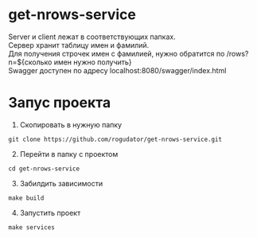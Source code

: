 # get-nrows-service
Server и client лежат в соответствующих папках.  
Сервер хранит таблицу имен и фамилий.  
Для получения строчек имен с фамилией, нужно обратится по /rows?n=${сколько имен нужно получить}  
Swagger доступен по адресу localhost:8080/swagger/index.html
# Запус проекта
1. Скопировать в нужную папку
```
git clone https://github.com/rogudator/get-nrows-service.git
```
2. Перейти в папку с проектом
```
cd get-nrows-service
```
3. Забилдить зависимости
```
make build
```
4. Запустить проект
```
make services
```